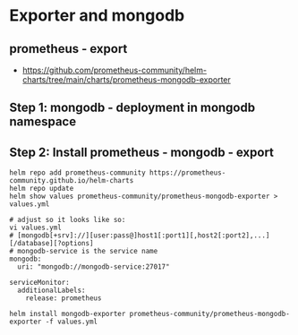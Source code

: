 # Exporter and mongodb 

## prometheus - export 

 * https://github.com/prometheus-community/helm-charts/tree/main/charts/prometheus-mongodb-exporter


## Step 1: mongodb - deployment in mongodb namespace






## Step 2: Install prometheus - mongodb - export 

```
helm repo add prometheus-community https://prometheus-community.github.io/helm-charts
helm repo update
helm show values prometheus-community/prometheus-mongodb-exporter > values.yml

# adjust so it looks like so:
vi values.yml 
# [mongodb[+srv]://][user:pass@]host1[:port1][,host2[:port2],...][/database][?options]
# mongodb-service is the service name
mongodb:
  uri: "mongodb://mongodb-service:27017"

serviceMonitor:
  additionalLabels:
    release: prometheus 
```

```
helm install mongodb-exporter prometheus-community/prometheus-mongodb-exporter -f values.yml
```
